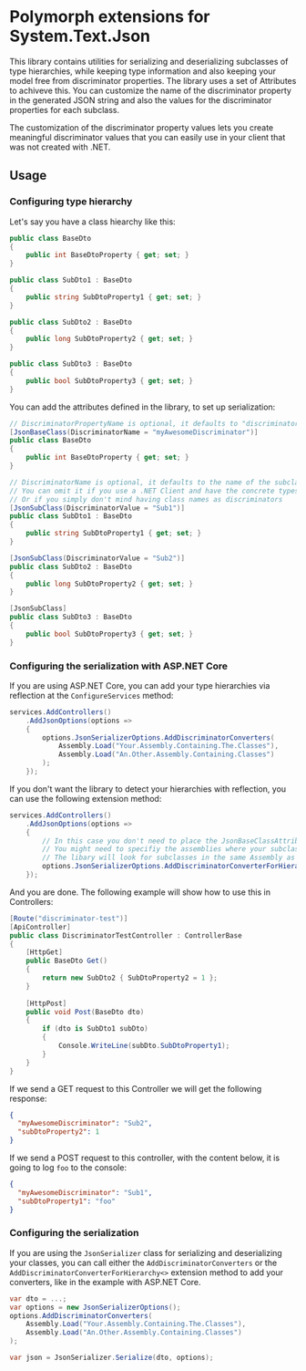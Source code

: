 # Polymorph extensions for System.Text.Json
This library contains utilities for serializing and deserializing subclasses of type hierarchies,
while keeping type information and also keeping your model free from discriminator properties.
The library uses a set of Attributes to achiveve this. You can customize the name of the discriminator property in the generated JSON string
and also the values for the discriminator properties for each subclass.

The customization of the discriminator property values lets you create meaningful discriminator values that you can easily use in your
client that was not created with .NET.

## Usage

### Configuring type hierarchy
Let's say you have a class hiearchy like this:
```cs
public class BaseDto
{
    public int BaseDtoProperty { get; set; }
}

public class SubDto1 : BaseDto
{
    public string SubDtoProperty1 { get; set; }
}

public class SubDto2 : BaseDto
{
    public long SubDtoProperty2 { get; set; }
}

public class SubDto3 : BaseDto
{
    public bool SubDtoProperty3 { get; set; }
}
```

You can add the attributes defined in the library, to set up serialization:
```cs
// DiscriminatorPropertyName is optional, it defaults to "discriminator"
[JsonBaseClass(DiscriminatorName = "myAwesomeDiscriminator")]
public class BaseDto
{
    public int BaseDtoProperty { get; set; }
}

// DiscriminatorName is optional, it defaults to the name of the subclass.
// You can omit it if you use a .NET Client and have the concrete types
// Or if you simply don't mind having class names as discriminators
[JsonSubClass(DiscriminatorValue = "Sub1")]
public class SubDto1 : BaseDto
{
    public string SubDtoProperty1 { get; set; }
}

[JsonSubClass(DiscriminatorValue = "Sub2")]
public class SubDto2 : BaseDto
{
    public long SubDtoProperty2 { get; set; }
}

[JsonSubClass]
public class SubDto3 : BaseDto
{
    public bool SubDtoProperty3 { get; set; }
}
```

### Configuring the serialization with ASP.NET Core
If you are using ASP.NET Core, you can add your type hierarchies via reflection at the `ConfigureServices` method:
```cs
services.AddControllers()
    .AddJsonOptions(options =>
    {
        options.JsonSerializerOptions.AddDiscriminatorConverters(
            Assembly.Load("Your.Assembly.Containing.The.Classes"),
            Assembly.Load("An.Other.Assembly.Containing.Classes")
        );
    });
```

If you don't want the library to detect your hierarchies with reflection, you can use the following extension method:
```cs
services.AddControllers()
    .AddJsonOptions(options =>
    {
        // In this case you don't need to place the JsonBaseClassAttribute on your BaseDto
        // You might need to specifiy the assemblies where your subclasses were declared
        // The libary will look for subclasses in the same Assembly as the BaseDto
        options.JsonSerializerOptions.AddDiscriminatorConverterForHierarchy<BaseDto>("myAwesomeDiscriminator");
    });
```

And you are done. The following example will show how to use this in Controllers:

```cs
[Route("discriminator-test")]
[ApiController]
public class DiscriminatorTestController : ControllerBase
{
    [HttpGet]
    public BaseDto Get()
    {
        return new SubDto2 { SubDtoProperty2 = 1 };
    }
    
    [HttpPost]
    public void Post(BaseDto dto)
    {
        if (dto is SubDto1 subDto)
        {
            Console.WriteLine(subDto.SubDtoProperty1);
        }
    }
}
```

If we send a GET request to this Controller we will get the following response:
```json
{
  "myAwesomeDiscriminator": "Sub2",
  "subDtoProperty2": 1
}
```

If we send a POST request to this controller, with the content below, it is going to log `foo` to the console:
```json
{
  "myAwesomeDiscriminator": "Sub1",
  "subDtoProperty1": "foo"
}
```

### Configuring the serialization
If you are using the `JsonSerializer` class for serializing and deserializing your classes,
you can call either the `AddDiscriminatorConverters` or the `AddDiscriminatorConverterForHierarchy<>` extension method to add your converters,
like in the example with ASP.NET Core.

```cs
var dto = ...;
var options = new JsonSerializerOptions();
options.AddDiscriminatorConverters(
    Assembly.Load("Your.Assembly.Containing.The.Classes"),
    Assembly.Load("An.Other.Assembly.Containing.Classes")
);

var json = JsonSerializer.Serialize(dto, options);
```
